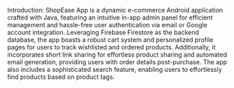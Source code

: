 Introduction:
ShopEase App is a dynamic e-commerce Android application crafted with Java, featuring an intuitive in-app admin panel for efficient management and hassle-free user authentication via email or Google account integration. Leveraging Firebase Firestore as the backend database, the app boasts a robust cart system and personalized profile pages for users to track wishlisted and ordered products. Additionally, it incorporates short link sharing for effortless product sharing and automated email generation, providing users with order details post-purchase. The app also includes a sophisticated search feature, enabling users to effortlessly find products based on product tags.

